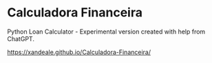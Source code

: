 # Calculadora Financeira
Python Loan Calculator - Experimental version created with help from ChatGPT.

https://xandeale.github.io/Calculadora-Financeira/
